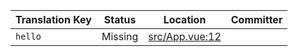 | Translation Key | Status | Location | Committer |
|-----------------|--------|----------|-----------|
| `hello` | Missing | [src/App.vue:12](https://github.com/staging-gh-org/testRepo/blob/3bf074a452b54726c50b320896a021e44807e8c0/src/App.vue#L12) |  |
